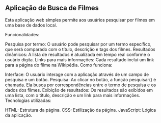 ## Aplicação de Busca de Filmes

Esta aplicação web simples permite aos usuários pesquisar por filmes em uma base de dados local.

Funcionalidades:

Pesquisa por termo: O usuário pode pesquisar por um termo específico, que será comparado com o título, descrição e tags dos filmes.
Resultados dinâmicos: A lista de resultados é atualizada em tempo real conforme o usuário digita.
Links para mais informações: Cada resultado inclui um link para a página do filme na Wikipédia.
Como funciona:

Interface: O usuário interage com a aplicação através de um campo de pesquisa e um botão.
Pesquisa: Ao clicar no botão, a função pesquisar() é chamada. Ela busca por correspondências entre o termo de pesquisa e os dados dos filmes.
Exibição de resultados: Os resultados são exibidos em uma lista, com o título, descrição e um link para mais informações.
Tecnologias utilizadas:

HTML: Estrutura da página.
CSS: Estilização da página.
JavaScript: Lógica da aplicação.
